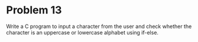 # Problem 13

Write a C program to input a character from the user and check whether the character is an uppercase or lowercase alphabet using if-else.
